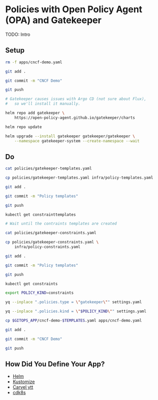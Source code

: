 # Policies with Open Policy Agent (OPA) and Gatekeeper

TODO: Intro

## Setup

```bash
rm -f apps/cncf-demo.yaml

git add .

git commit -m "CNCF Demo"

git push

# Gatekeeper causes issues with Argo CD (not sure about Flux),
#   so we'll install it manually.

helm repo add gatekeeper \
    https://open-policy-agent.github.io/gatekeeper/charts

helm repo update

helm upgrade --install gatekeeper gatekeeper/gatekeeper \
    --namespace gatekeeper-system --create-namespace --wait
```

## Do

```bash
cat policies/gatekeeper-templates.yaml

cp policies/gatekeeper-templates.yaml infra/policy-templates.yaml

git add .

git commit -m "Policy templates"

git push

kubectl get constrainttemplates

# Wait until the contraints templates are created

cat policies/gatekeeper-constraints.yaml

cp policies/gatekeeper-constraints.yaml \
    infra/policy-constraints.yaml

git add .

git commit -m "Policy templates"

git push

kubectl get constraints

export POLICY_KIND=constraints

yq --inplace ".policies.type = \"gatekeeper\"" settings.yaml

yq --inplace ".policies.kind = \"$POLICY_KIND\"" settings.yaml

cp $GITOPS_APP/cncf-demo-$TEMPLATES.yaml apps/cncf-demo.yaml

git add .

git commit -m "CNCF Demo"

git push
```

## How Did You Define Your App?

* [Helm](helm.md)
* [Kustomize](kustomize.md)
* [Carvel ytt](carvel.md)
* [cdk8s](cdk8s.md)
